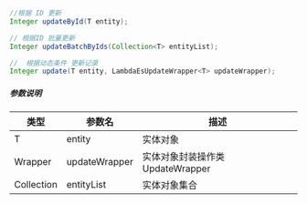 ```java
//根据 ID 更新
Integer updateById(T entity);

// 根据ID 批量更新
Integer updateBatchByIds(Collection<T> entityList);

//  根据动态条件 更新记录
Integer update(T entity, LambdaEsUpdateWrapper<T> updateWrapper);
```
##### 参数说明
| 类型 | 参数名 | 描述 |
| --- | --- | --- |
| T | entity | 实体对象 |
| Wrapper<T> | updateWrapper | 实体对象封装操作类 UpdateWrapper |
| Collection<T> | entityList | 实体对象集合 |

